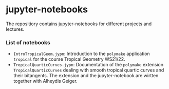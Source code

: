 # jupyter-notebooks

The repositiory contains jupyter-notebooks for different projects and lectures. 

### List of notebooks
- <code>IntroTropicalGeom.jypn</code>: Introduction to the <code>polymake</code> application <code>tropical</code> for the course Tropical Geometry WS21/22. 
- <code>TropicalQuarticCurves.jypn</code>: Documentation of the <code>polymake</code> extension <code>TropicalQuarticCurves</code> dealing with smooth tropical quartic curves and their bitangents. 
The extension and the jupyter-notebook are wirtten together with Alheydis Geiger. 
